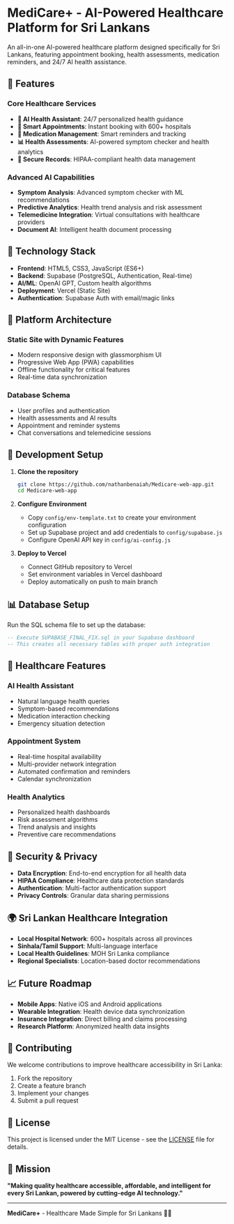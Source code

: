 # MediCare+ - AI-Powered Healthcare Platform for Sri Lankans

<!-- Deployment Trigger: Updated 2024-01-20 - Testing authentication flow -->

An all-in-one AI-powered healthcare platform designed specifically for Sri Lankans, featuring appointment booking, health assessments, medication reminders, and 24/7 AI health assistance.

## 🌟 Features

### Core Healthcare Services
- **🤖 AI Health Assistant**: 24/7 personalized health guidance
- **📅 Smart Appointments**: Instant booking with 600+ hospitals
- **💊 Medication Management**: Smart reminders and tracking
- **📊 Health Assessments**: AI-powered symptom checker and health analytics
- **🔐 Secure Records**: HIPAA-compliant health data management

### Advanced AI Capabilities
- **Symptom Analysis**: Advanced symptom checker with ML recommendations
- **Predictive Analytics**: Health trend analysis and risk assessment
- **Telemedicine Integration**: Virtual consultations with healthcare providers
- **Document AI**: Intelligent health document processing

## 🚀 Technology Stack

- **Frontend**: HTML5, CSS3, JavaScript (ES6+)
- **Backend**: Supabase (PostgreSQL, Authentication, Real-time)
- **AI/ML**: OpenAI GPT, Custom health algorithms
- **Deployment**: Vercel (Static Site)
- **Authentication**: Supabase Auth with email/magic links

## 📱 Platform Architecture

### Static Site with Dynamic Features
- Modern responsive design with glassmorphism UI
- Progressive Web App (PWA) capabilities
- Offline functionality for critical features
- Real-time data synchronization

### Database Schema
- User profiles and authentication
- Health assessments and AI results
- Appointment and reminder systems
- Chat conversations and telemedicine sessions

## 🔧 Development Setup

1. **Clone the repository**
   ```bash
   git clone https://github.com/nathanbenaiah/Medicare-web-app.git
   cd Medicare-web-app
   ```

2. **Configure Environment**
   - Copy `config/env-template.txt` to create your environment configuration
   - Set up Supabase project and add credentials to `config/supabase.js`
   - Configure OpenAI API key in `config/ai-config.js`

3. **Deploy to Vercel**
   - Connect GitHub repository to Vercel
   - Set environment variables in Vercel dashboard
   - Deploy automatically on push to main branch

## 📊 Database Setup

Run the SQL schema file to set up the database:
```sql
-- Execute SUPABASE_FINAL_FIX.sql in your Supabase dashboard
-- This creates all necessary tables with proper auth integration
```

## 🏥 Healthcare Features

### AI Health Assistant
- Natural language health queries
- Symptom-based recommendations
- Medication interaction checking
- Emergency situation detection

### Appointment System
- Real-time hospital availability
- Multi-provider network integration
- Automated confirmation and reminders
- Calendar synchronization

### Health Analytics
- Personalized health dashboards
- Risk assessment algorithms
- Trend analysis and insights
- Preventive care recommendations

## 🔐 Security & Privacy

- **Data Encryption**: End-to-end encryption for all health data
- **HIPAA Compliance**: Healthcare data protection standards
- **Authentication**: Multi-factor authentication support
- **Privacy Controls**: Granular data sharing permissions

## 🌍 Sri Lankan Healthcare Integration

- **Local Hospital Network**: 600+ hospitals across all provinces
- **Sinhala/Tamil Support**: Multi-language interface
- **Local Health Guidelines**: MOH Sri Lanka compliance
- **Regional Specialists**: Location-based doctor recommendations

## 📈 Future Roadmap

- **Mobile Apps**: Native iOS and Android applications
- **Wearable Integration**: Health device data synchronization
- **Insurance Integration**: Direct billing and claims processing
- **Research Platform**: Anonymized health data insights

## 🤝 Contributing

We welcome contributions to improve healthcare accessibility in Sri Lanka:

1. Fork the repository
2. Create a feature branch
3. Implement your changes
4. Submit a pull request

## 📄 License

This project is licensed under the MIT License - see the [LICENSE](LICENSE) file for details.

## 🎯 Mission

**"Making quality healthcare accessible, affordable, and intelligent for every Sri Lankan, powered by cutting-edge AI technology."**

---

**MediCare+** - Healthcare Made Simple for Sri Lankans 🏥✨ 